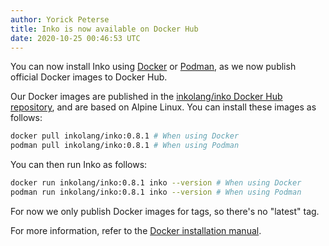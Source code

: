 ```yaml
---
author: Yorick Peterse
title: Inko is now available on Docker Hub
date: 2020-10-25 00:46:53 UTC
---
```


You can now install Inko using [Docker](https://www.docker.com/) or
[Podman](https://podman.io/), as we now publish official Docker images to Docker
Hub.

<!-- READ MORE -->

Our Docker images are published in the [inkolang/inko Docker Hub
repository](https://hub.docker.com/r/inkolang/inko), and are based on Alpine
Linux. You can install these images as follows:

```bash
docker pull inkolang/inko:0.8.1 # When using Docker
podman pull inkolang/inko:0.8.1 # When using Podman
```

You can then run Inko as follows:

```bash
docker run inkolang/inko:0.8.1 inko --version # When using Docker
podman run inkolang/inko:0.8.1 inko --version # When using Podman
```

For now we only publish Docker images for tags, so there's no "latest" tag.

For more information, refer to the [Docker installation
manual](https://docs.inko-lang.org/manual/master/getting-started/installation/#docker).
